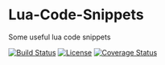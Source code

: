 # Lua-Code-Snippets

Some useful lua code snippets

[![Build Status](https://travis-ci.org/kinbei/Lua-Code-Snippets.svg?branch=master&style=flat-square)](https://travis-ci.org/kinbei/Lua-Code-Snippets)
[![License](http://img.shields.io/badge/License-MIT-brightgreen.svg?style=flat-square)](LICENSE)
[![Coverage Status](https://coveralls.io/repos/github/kinbei/Lua-Code-Snippets/badge.svg?branch=master&style=flat-square)](https://coveralls.io/github/kinbei/Lua-Code-Snippets?branch=master)
